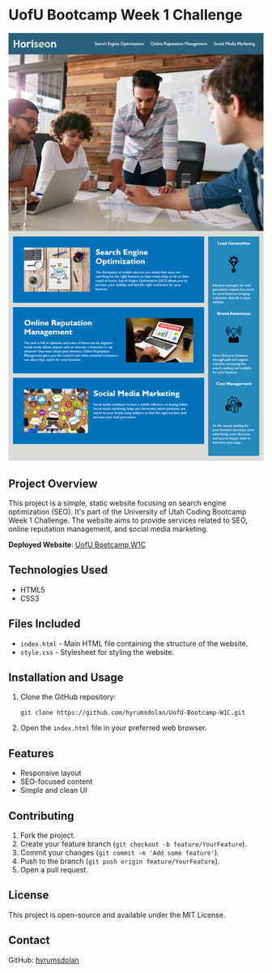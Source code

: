 # UofU Bootcamp Week 1 Challenge

![Website Screenshot](./assets/images/01-html-css-git-homework-demo.png)


## Project Overview

This project is a simple, static website focusing on search engine optimization (SEO). It's part of the University of Utah Coding Bootcamp Week 1 Challenge. The website aims to provide services related to SEO, online reputation management, and social media marketing.

**Deployed Website**: [UofU Bootcamp W1C](https://hyrumsdolan.github.io/UofU-Bootcamp-W1C)

## Technologies Used

- HTML5
- CSS3

## Files Included

- `index.html` - Main HTML file containing the structure of the website.
- `style.css` - Stylesheet for styling the website.

## Installation and Usage

1. Clone the GitHub repository: 
    ```
    git clone https://github.com/hyrumsdolan/UofU-Bootcamp-W1C.git
    ```
2. Open the `index.html` file in your preferred web browser.

## Features

- Responsive layout
- SEO-focused content
- Simple and clean UI

## Contributing

1. Fork the project.
2. Create your feature branch (`git checkout -b feature/YourFeature`).
3. Commit your changes (`git commit -m 'Add some feature'`).
4. Push to the branch (`git push origin feature/YourFeature`).
5. Open a pull request.

## License

This project is open-source and available under the MIT License.

## Contact

GitHub: [hyrumsdolan](https://github.com/hyrumsdolan)
